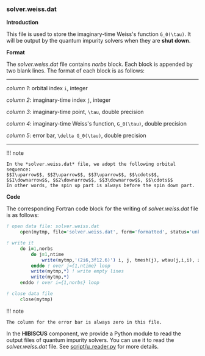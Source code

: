 ### solver.weiss.dat

**Introduction**

This file is used to store the imaginary-time Weiss's function ``G_0(\tau)``. It will be output by the quantum impurity solvers when they are **shut down**.

**Format**

The *solver.weiss.dat* file contains *norbs* block. Each block is appended by two blank lines. The format of each block is as follows:

---

*column 1*: orbital index ``i``, integer

*column 2*: imaginary-time index ``j``, integer

*column 3*: imaginary-time point, ``\tau``, double precision

*column 4*: imaginary-time Weiss's function, ``G_0(\tau)``, double precision

*column 5*: error bar, ``\delta G_0(\tau)``, double precision

---

!!! note

    In the *solver.weiss.dat* file, we adopt the following orbital sequence:
    $$1\uparrow$$, $$2\uparrow$$, $$3\uparrow$$, $$\cdots$$, $$1\downarrow$$, $$2\downarrow$$, $$3\downarrow$$, $$\cdots$$
    In other words, the spin up part is always before the spin down part.

**Code**

The corresponding Fortran code block for the writing of *solver.weiss.dat* file is as follows:

```fortran
! open data file: solver.weiss.dat
     open(mytmp, file='solver.weiss.dat', form='formatted', status='unknown')

! write it
     do i=1,norbs
         do j=1,ntime
             write(mytmp,'(2i6,3f12.6)') i, j, tmesh(j), wtau(j,i,i), zero
         enddo ! over j={1,ntime} loop
         write(mytmp,*) ! write empty lines
         write(mytmp,*)
     enddo ! over i={1,norbs} loop

! close data file
     close(mytmp)
```

!!! note

    The column for the error bar is always zero in this file.

In the **HIBISCUS** component, we provide a Python module to read the output files of quantum impurity solvers. You can use it to read the *solver.weiss.dat* file. See [script/u_reader.py](../ch07/reader.md) for more details.